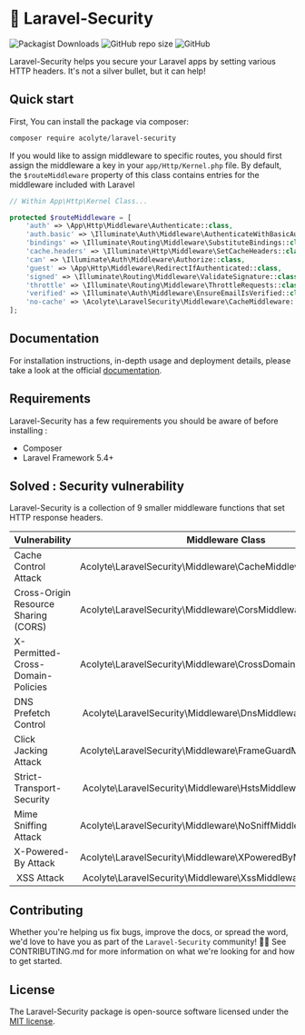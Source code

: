 # 🔐 Laravel-Security

![Packagist Downloads](https://img.shields.io/packagist/dt/acolyte/laravel-security?style=for-the-badge)
![GitHub repo size](https://img.shields.io/github/repo-size/ialaminpro/laravel-security?style=for-the-badge)
![GitHub](https://img.shields.io/github/license/ialaminpro/laravel-security?style=for-the-badge)

Laravel-Security helps you secure your Laravel apps by setting various HTTP headers. It's not a silver bullet, but it can help!

## Quick start

First, You can install the package via composer: 
```sh
composer require acolyte/laravel-security 
```

If you would like to assign middleware to specific routes, you should first assign the middleware a key in your `app/Http/Kernel.php` file. By default, the `$routeMiddleware` property of this class contains entries for the middleware included with Laravel

```php
// Within App\Http\Kernel Class...

protected $routeMiddleware = [
    'auth' => \App\Http\Middleware\Authenticate::class,
    'auth.basic' => \Illuminate\Auth\Middleware\AuthenticateWithBasicAuth::class,
    'bindings' => \Illuminate\Routing\Middleware\SubstituteBindings::class,
    'cache.headers' => \Illuminate\Http\Middleware\SetCacheHeaders::class,
    'can' => \Illuminate\Auth\Middleware\Authorize::class,
    'guest' => \App\Http\Middleware\RedirectIfAuthenticated::class,
    'signed' => \Illuminate\Routing\Middleware\ValidateSignature::class,
    'throttle' => \Illuminate\Routing\Middleware\ThrottleRequests::class,
    'verified' => \Illuminate\Auth\Middleware\EnsureEmailIsVerified::class,
    'no-cache' => \Acolyte\LaravelSecurity\Middleware\CacheMiddleware::class
];
```

## Documentation

For installation instructions, in-depth usage and deployment details, please take a look at the official [documentation](https://getspooky.github.io/Laravel-Acolyte/).

## Requirements

Laravel-Security has a few requirements you should be aware of before installing :

* Composer
* Laravel Framework 5.4+

## Solved : Security vulnerability

Laravel-Security is a collection of 9 smaller middleware functions that set HTTP response headers.

| Vulnerability | Middleware Class                                                |   Included
| ------- |-----------------------------------------------------------------| --- |
| Cache Control Attack | Acolyte\LaravelSecurity\Middleware\CacheMiddleware::class       |  ✔
| Cross-Origin Resource Sharing (CORS) | Acolyte\LaravelSecurity\Middleware\CorsMiddleware::class        |✔
| X-Permitted-Cross-Domain-Policies | Acolyte\LaravelSecurity\Middleware\CrossDomainMiddleware::class | ✔
| DNS Prefetch Control |  Acolyte\LaravelSecurity\Middleware\DnsMiddleware::class        |✔
| Click Jacking Attack | Acolyte\LaravelSecurity\Middleware\FrameGuardMiddleware::class  |✔
| Strict-Transport-Security |  Acolyte\LaravelSecurity\Middleware\HstsMiddleware::class       |✔
| Mime Sniffing Attack | Acolyte\LaravelSecurity\Middleware\NoSniffMiddleware::class     |✔
| X-Powered-By Attack  | Acolyte\LaravelSecurity\Middleware\XPoweredByMiddleware::class  | ✔
| XSS Attack |  Acolyte\LaravelSecurity\Middleware\XssMiddleware::class        |✔


## Contributing 

Whether you're helping us fix bugs, improve the docs, or spread the word, we'd love to have you as part of the `Laravel-Security` community! 💪💜  See CONTRIBUTING.md for more information on what we're looking for and how to get started.

## License

The Laravel-Security package is open-source software licensed under the [MIT license](https://opensource.org/licenses/MIT).
